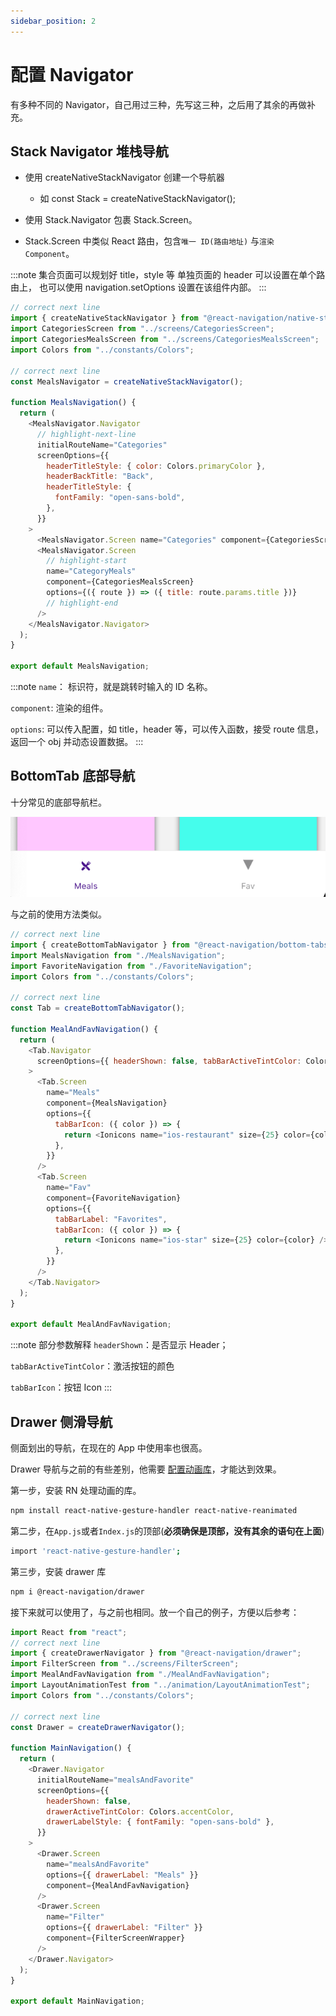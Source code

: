 ```yaml
---
sidebar_position: 2
---
```


# 配置 Navigator

有多种不同的 Navigator，自己用过三种，先写这三种，之后用了其余的再做补充。

## Stack Navigator 堆栈导航

- 使用 createNativeStackNavigator 创建一个导航器

  - 如 const Stack = createNativeStackNavigator();

- 使用 Stack.Navigator 包裹 Stack.Screen。
- Stack.Screen 中类似 React 路由，包含`唯一 ID(路由地址)` 与`渲染 Component`。

:::note
集合页面可以规划好 title，style 等
单独页面的 header 可以设置在单个路由上，
也可以使用 navigation.setOptions 设置在该组件内部。
:::

```js title="StackNavigator"
// correct next line
import { createNativeStackNavigator } from "@react-navigation/native-stack";
import CategoriesScreen from "../screens/CategoriesScreen";
import CategoriesMealsScreen from "../screens/CategoriesMealsScreen";
import Colors from "../constants/Colors";

// correct next line
const MealsNavigator = createNativeStackNavigator();

function MealsNavigation() {
  return (
    <MealsNavigator.Navigator
      // highlight-next-line
      initialRouteName="Categories"
      screenOptions={{
        headerTitleStyle: { color: Colors.primaryColor },
        headerBackTitle: "Back",
        headerTitleStyle: {
          fontFamily: "open-sans-bold",
        },
      }}
    >
      <MealsNavigator.Screen name="Categories" component={CategoriesScreen} />
      <MealsNavigator.Screen
        // highlight-start
        name="CategoryMeals"
        component={CategoriesMealsScreen}
        options={({ route }) => ({ title: route.params.title })}
        // highlight-end
      />
    </MealsNavigator.Navigator>
  );
}

export default MealsNavigation;
```

:::note
`name`： 标识符，就是跳转时输入的 ID 名称。

`component`: 渲染的组件。

`options`: 可以传入配置，如 title，header 等，可以传入函数，接受 route 信息，返回一个 obj 并动态设置数据。
:::

## BottomTab 底部导航

十分常见的底部导航栏。

![BottomTabNav](../images/RN-navigator-1.png)

与之前的使用方法类似。

```js title="BottomTabNavigator"
// correct next line
import { createBottomTabNavigator } from "@react-navigation/bottom-tabs";
import MealsNavigation from "./MealsNavigation";
import FavoriteNavigation from "./FavoriteNavigation";
import Colors from "../constants/Colors";

// correct next line
const Tab = createBottomTabNavigator();

function MealAndFavNavigation() {
  return (
    <Tab.Navigator
      screenOptions={{ headerShown: false, tabBarActiveTintColor: Colors.accentColor }}
    >
      <Tab.Screen
        name="Meals"
        component={MealsNavigation}
        options={{
          tabBarIcon: ({ color }) => {
            return <Ionicons name="ios-restaurant" size={25} color={color} />;
          },
        }}
      />
      <Tab.Screen
        name="Fav"
        component={FavoriteNavigation}
        options={{
          tabBarLabel: "Favorites",
          tabBarIcon: ({ color }) => {
            return <Ionicons name="ios-star" size={25} color={color} />;
          },
        }}
      />
    </Tab.Navigator>
  );
}

export default MealAndFavNavigation;
```

:::note 部分参数解释
`headerShown`：是否显示 Header；

`tabBarActiveTintColor`：激活按钮的颜色

`tabBarIcon`：按钮 Icon
:::

## Drawer 侧滑导航

侧面划出的导航，在现在的 App 中使用率也很高。

Drawer 导航与之前的有些差别，他需要 [配置动画库](https://reactnavigation.org/docs/drawer-navigator#installation)，才能达到效果。

第一步，安装 RN 处理动画的库。

```bash
npm install react-native-gesture-handler react-native-reanimated
```

第二步，在`App.js`或者`Index.js`的顶部(**必须确保是顶部，没有其余的语句在上面**)

```bash title="App.js / Index.js"
import 'react-native-gesture-handler';
```

第三步，安装 drawer 库

```bash
npm i @react-navigation/drawer
```

接下来就可以使用了，与之前也相同。放一个自己的例子，方便以后参考：

```js title="Drawer.js"
import React from "react";
// correct next line
import { createDrawerNavigator } from "@react-navigation/drawer";
import FilterScreen from "../screens/FilterScreen";
import MealAndFavNavigation from "./MealAndFavNavigation";
import LayoutAnimationTest from "../animation/LayoutAnimationTest";
import Colors from "../constants/Colors";

// correct next line
const Drawer = createDrawerNavigator();

function MainNavigation() {
  return (
    <Drawer.Navigator
      initialRouteName="mealsAndFavorite"
      screenOptions={{
        headerShown: false,
        drawerActiveTintColor: Colors.accentColor,
        drawerLabelStyle: { fontFamily: "open-sans-bold" },
      }}
    >
      <Drawer.Screen
        name="mealsAndFavorite"
        options={{ drawerLabel: "Meals" }}
        component={MealAndFavNavigation}
      />
      <Drawer.Screen
        name="Filter"
        options={{ drawerLabel: "Filter" }}
        component={FilterScreenWrapper}
      />
    </Drawer.Navigator>
  );
}

export default MainNavigation;
```
